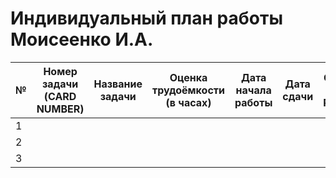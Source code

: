 # Индивидуальный план работы Моисеенко И.А.

| № | Номер задачи (CARD NUMBER) | Название задачи | Оценка трудоёмкости (в часах) | Дата начала работы | Дата сдачи | Ссылка на Pull Request | Комментарий |
|---|---|---|---|---|---|---|---|
| 1 |   |   |   |   |   |   |   |
| 2 |   |   |   |   |   |   |   |
| 3 |   |   |   |   |   |   |   |